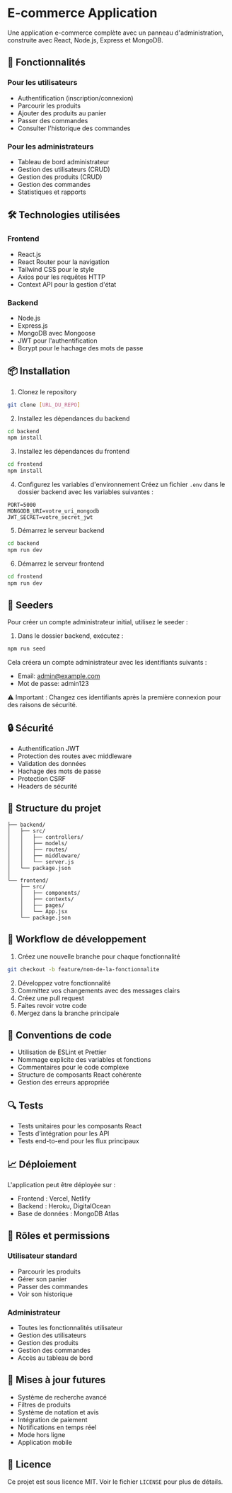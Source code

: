 # E-commerce Application

Une application e-commerce complète avec un panneau d'administration, construite avec React, Node.js, Express et MongoDB.

## 🚀 Fonctionnalités

### Pour les utilisateurs
- Authentification (inscription/connexion)
- Parcourir les produits
- Ajouter des produits au panier
- Passer des commandes
- Consulter l'historique des commandes

### Pour les administrateurs
- Tableau de bord administrateur
- Gestion des utilisateurs (CRUD)
- Gestion des produits (CRUD)
- Gestion des commandes
- Statistiques et rapports

## 🛠️ Technologies utilisées

### Frontend
- React.js
- React Router pour la navigation
- Tailwind CSS pour le style
- Axios pour les requêtes HTTP
- Context API pour la gestion d'état

### Backend
- Node.js
- Express.js
- MongoDB avec Mongoose
- JWT pour l'authentification
- Bcrypt pour le hachage des mots de passe

## 📦 Installation

1. Clonez le repository
```bash
git clone [URL_DU_REPO]
```

2. Installez les dépendances du backend
```bash
cd backend
npm install
```

3. Installez les dépendances du frontend
```bash
cd frontend
npm install
```

4. Configurez les variables d'environnement
Créez un fichier `.env` dans le dossier backend avec les variables suivantes :
```
PORT=5000
MONGODB_URI=votre_uri_mongodb
JWT_SECRET=votre_secret_jwt
```

5. Démarrez le serveur backend
```bash
cd backend
npm run dev
```

6. Démarrez le serveur frontend
```bash
cd frontend
npm run dev
```

## 🌱 Seeders

Pour créer un compte administrateur initial, utilisez le seeder :

1. Dans le dossier backend, exécutez :
```bash
npm run seed
```

Cela créera un compte administrateur avec les identifiants suivants :
- Email: admin@example.com
- Mot de passe: admin123

⚠️ Important : Changez ces identifiants après la première connexion pour des raisons de sécurité.

## 🔒 Sécurité

- Authentification JWT
- Protection des routes avec middleware
- Validation des données
- Hachage des mots de passe
- Protection CSRF
- Headers de sécurité

## 📁 Structure du projet

```
├── backend/
│   ├── src/
│   │   ├── controllers/
│   │   ├── models/
│   │   ├── routes/
│   │   ├── middleware/
│   │   └── server.js
│   └── package.json
│
└── frontend/
    ├── src/
    │   ├── components/
    │   ├── contexts/
    │   ├── pages/
    │   └── App.jsx
    └── package.json
```

## 🔄 Workflow de développement

1. Créez une nouvelle branche pour chaque fonctionnalité
```bash
git checkout -b feature/nom-de-la-fonctionnalite
```

2. Développez votre fonctionnalité
3. Committez vos changements avec des messages clairs
4. Créez une pull request
5. Faites revoir votre code
6. Mergez dans la branche principale

## 📝 Conventions de code

- Utilisation de ESLint et Prettier
- Nommage explicite des variables et fonctions
- Commentaires pour le code complexe
- Structure de composants React cohérente
- Gestion des erreurs appropriée

## 🔍 Tests

- Tests unitaires pour les composants React
- Tests d'intégration pour les API
- Tests end-to-end pour les flux principaux

## 📈 Déploiement

L'application peut être déployée sur :
- Frontend : Vercel, Netlify
- Backend : Heroku, DigitalOcean
- Base de données : MongoDB Atlas

## 👥 Rôles et permissions

### Utilisateur standard
- Parcourir les produits
- Gérer son panier
- Passer des commandes
- Voir son historique

### Administrateur
- Toutes les fonctionnalités utilisateur
- Gestion des utilisateurs
- Gestion des produits
- Gestion des commandes
- Accès au tableau de bord

## 🔄 Mises à jour futures

- Système de recherche avancé
- Filtres de produits
- Système de notation et avis
- Intégration de paiement
- Notifications en temps réel
- Mode hors ligne
- Application mobile

## 📄 Licence

Ce projet est sous licence MIT. Voir le fichier `LICENSE` pour plus de détails. 
